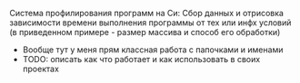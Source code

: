 Система профилирования программ на Си: Сбор данных и отрисовка зависимости времени выполнения программы от тех или инфх условий (в приведенном примере - размер массива и способ его обработки)
* Вообще тут у меня прям классная работа с папочками и именами
* TODO: описать как что работает и как использовать в своих проектах

